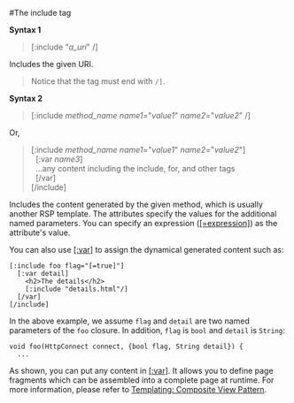 #The include tag

**Syntax 1**

>[:include "*a_uri*" /]

Includes the given URI.

> Notice that the tag must end with `/]`.

**Syntax 2**

>[:include *method_name* *name1*="*value1*" *name2*="*value2*" /]

Or,

>[:include *method_name* *name1*="*value1*" *name2*="*value2*"]  
>&nbsp;&nbsp;[:var *name3*]  
>&nbsp;&nbsp;...any content including the include, for, and other tags  
>&nbsp;&nbsp;[/var]  
>[/include]

Includes the content generated by the given method, which is usually another RSP template. The attributes specify the values for the additional named parameters. You can specify an expression ([[=expression]](=.md)) as the attribute's value.

You can also use [[:var]](var.md) to assign the dynamical generated content such as:

    [:include foo flag="[=true]"]
      [:var detail]
        <h2>The details</h2>
        [:include "details.html"/]
      [/var]
    [/include]

In the above example, we assume `flag` and `detail` are two named parameters of the `foo` closure. In addition, `flag` is `bool` and `detail` is `String`:

    void foo(HttpConnect connect, {bool flag, String detail}) {
      ...

As shown, you can put any content in [[:var]](var.md). It allows you to define page fragments which can be assembled into a complete page at runtime. For more information, please refer to [Templating: Composite View Pattern](../Fundamentals/Templating-_Composite_View_Pattern.md).
